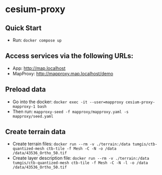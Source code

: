 # cesium-proxy

## Quick Start
- Run: `docker compose up`

## Access services via the following URLs:
- App: http://map.localhost 
- MapProxy: http://mapproxy.map.localhost/demo

## Preload data
- Go into the docker: `docker exec -it --user=mapproxy cesium-proxy-mapproxy-1 bash`
- Then run: `mapproxy-seed -f mapproxy/mapproxy.yaml -s mapproxy/seed.yaml`

## Create terrain data
- Create terrain files: `docker run --rm -v ./terrain:/data tumgis/ctb-quantized-mesh ctb-tile -f Mesh -C -N -o /data /data/43536_Ortho_50.tif`
- Create layer description file: `docker run --rm -v ./terrain:/data tumgis/ctb-quantized-mesh ctb-tile -f Mesh -C -N -l -o /data /data/43536_Ortho_50.tif`
